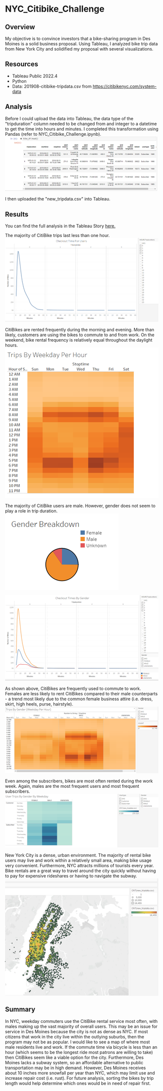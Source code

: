 # NYC_Citibike_Challenge

## Overview
My objective is to convince investors that a bike-sharing program in Des Moines is a solid business proposal. Using Tableau, I analyzed bike trip data from New York City and solidified my proposal with several visualizations. 

## Resources
* Tableau Public 2022.4
* Python
* Data: 201908-citibike-tripdata.csv from https://citibikenyc.com/system-data

## Analysis
Before I could upload the data into Tableau, the data type of the "tripduration" column needed to be changed from and integer to a datetime to get the time into hours and minutes. I completed this transformation using Pandas (refer to NYC_Citibike_Challenge.ipynb). 
![Transformed Data](https://github.com/CSoldo1/NYC_Citibike_Challenge/blob/main/Images/transformed_data.PNG)

I then uploaded the "new_tripdata.csv" into Tableau. 

## Results
You can find the full analysis in the Tableau Story [here.](https://public.tableau.com/app/profile/christy.s.8692/viz/NYC_CitiBike_Challenge_16745773169170/Story1?publish=yes)

The majority of CitiBike trips last less than one hour.
![Trip Duration](https://github.com/CSoldo1/NYC_Citibike_Challenge/blob/main/Images/Checkout_Time_For_Users.PNG)

CitiBikes are rented frequently during the morning and evening. More than likely, customers are using the bikes to commute to and from work. On the weekend, bike rental frequency is relatively equal throughout the daylight hours. 
![Trips By Weekday Per Hour](https://github.com/CSoldo1/NYC_Citibike_Challenge/blob/main/Images/Trips_By_Weekday_Per_Hour.PNG)

The majority of CitiBike users are male. However, gender does not seem to play a role in trip duration. 
![Gender Breakdown](https://github.com/CSoldo1/NYC_Citibike_Challenge/blob/main/Images/Bike_Use_By_Gender.PNG)

![Checkout Times By Gender](https://github.com/CSoldo1/NYC_Citibike_Challenge/blob/main/Images/Checkout_Time_By_Gender.PNG)

As shown above, CitiBikes are frequently used to commute to work. Females are less likely to rent CitiBikes compared to their male counterparts - a trend most likely due to the common female business attire (i.e. dress, skirt, high heels, purse, hairstyle).
![Trips By Gender](https://github.com/CSoldo1/NYC_Citibike_Challenge/blob/main/Images/Trips_By_Gender.PNG)

Even among the subscribers, bikes are most often rented during the work week. Again, males are the most frequent users and most frequent subscribers. 
![User Trips By Gender By Weekday](https://github.com/CSoldo1/NYC_Citibike_Challenge/blob/main/Images/User_Trips_By_Gender_By_Weekday.PNG)

New York City is a dense, urban environment. The majority of rental bike users may live and work within a relatively small area, making bike usage very convenient. Furthermore, NYC attracts millions of tourists every year. Bike rentals are a great way to travel around the city quickly without having to pay for expensive rideshares or having to navigate the subway. 
![End Trip Location](https://github.com/CSoldo1/NYC_Citibike_Challenge/blob/main/Images/trip_end_location.PNG)

## Summary 
In NYC, weekday commuters use the CitiBike rental service most often, with males making up the vast majority of overall users. This may be an issue for service in Des Moines because the city is not as dense as NYC. If most citizens that work in the city live within the outlying suburbs, then the program may not be as popular. I would like to see a map of where most male residents live and work. If the commute time via bicycle is less than an hour (which seems to be the longest ride most patrons are willing to take) then CitiBikes seem like a viable option for the city. Furthermore, Des Moines lacks a subway system, so an affordable alternative to public transportation may be in high demand. However, Des Moines receives about 10 inches more snowfall per year than NYC, which may limit use and increase repair cost (i.e. rust). 
For future analysis, sorting the bikes by trip length would help determine which ones would be in need of repair first. 

